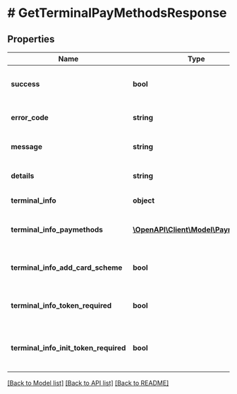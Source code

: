 # # GetTerminalPayMethodsResponse

## Properties

Name | Type | Description | Notes
------------ | ------------- | ------------- | -------------
**success** | **bool** | Успешность прохождения запроса — &#x60;true&#x60;/&#x60;false&#x60;. |
**error_code** | **string** | Код ошибки. &#x60;0&#x60; в случае успеха. |
**message** | **string** | Краткое описание ошибки. | [optional]
**details** | **string** | Подробное описание ошибки. | [optional]
**terminal_info** | **object** | Характеристики терминала. |
**terminal_info_paymethods** | [**\OpenAPI\Client\Model\Paymethod[]**](Paymethod.md) | Перечень доступных методов оплаты. | [optional]
**terminal_info_add_card_scheme** | **bool** | Признак возможности сохранения карт. |
**terminal_info_token_required** | **bool** | Признак необходимости подписания токеном. |
**terminal_info_init_token_required** | **bool** | Признак необходимости подписания токеном запроса **Init**. |

[[Back to Model list]](../../README.md#models) [[Back to API list]](../../README.md#endpoints) [[Back to README]](../../README.md)
